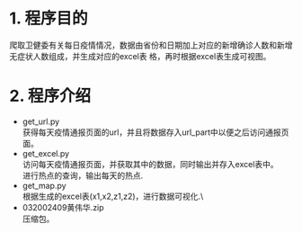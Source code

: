 # 1. 程序目的
爬取卫健委有关每日疫情情况，数据由省份和日期加上对应的新增确诊人数和新增无症状人数组成，并生成对应的excel表
格，再时根据excel表生成可视图。
# 2. 程序介绍
- get_url.py\
获得每天疫情通报页面的url，并且将数据存入url_part中以便之后访问通报页面。
- get_excel.py\
访问每天疫情通报页面，并获取其中的数据，同时输出并存入excel表中。\
进行热点的查询，输出每天的热点.
- get_map.py\
根据生成的excel表(x1,x2,z1,z2)，进行数据可视化.\
- 032002409黄伟华.zip\
压缩包。
